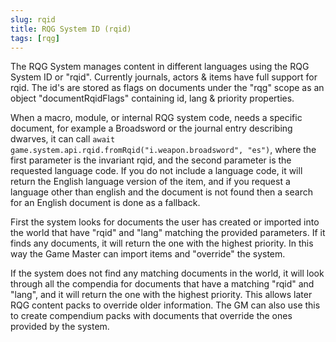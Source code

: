 ```yaml
---
slug: rqid
title: RQG System ID (rqid)
tags: [rqg]
---
```

The RQG System manages content in different languages using the RQG System ID or "rqid".  Currently journals, actors & 
items have full support for rqid. The id's are stored as flags on documents under the "rqg" scope as an object 
"documentRqidFlags" containing id, lang & priority properties.

When a macro, module, or internal RQG system code, needs a specific document, for example a Broadsword or the journal 
entry describing dwarves, it can call `await game.system.api.rqid.fromRqid("i.weapon.broadsword", "es")`, where the first 
parameter is the invariant rqid, and the second parameter is the requested language code. If you do not include a 
language code, it will return the English language version of the item, and if you request a language other than english 
and the document is not found then a search for an English document is done as a fallback.

First the system looks for documents the user has created or imported into the world that have "rqid" and "lang" matching 
the provided parameters. If it finds any documents, it will return the one with the highest priority. In this way the 
Game Master can import items and "override" the system.

If the system does not find any matching documents in the world, it will look through all the compendia for documents 
that have a matching "rqid" and "lang", and it will return the one with the highest priority. This allows later RQG 
content packs to override older information. The GM can also use this to create compendium packs with documents that 
override the ones provided by the system. 


